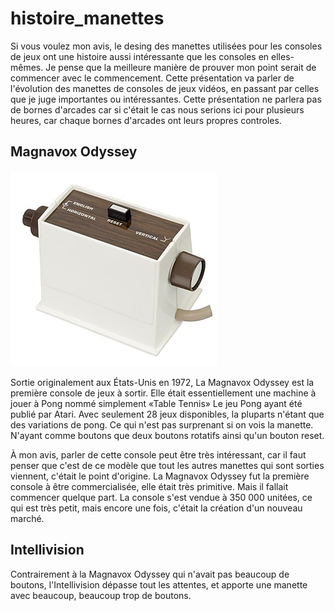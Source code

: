 # histoire_manettes


Si vous voulez mon avis, le desing des manettes utilisées pour les consoles de jeux ont une histoire aussi intéressante que les consoles en elles-mêmes. Je pense que la meilleure manière de prouver mon point serait de commencer avec le commencement. Cette présentation va parler de l'évolution des manettes de consoles de jeux vidéos, en passant par celles que je juge importantes ou intéressantes. Cette présentation ne parlera pas de bornes d'arcades car si c'était le cas nous serions ici pour plusieurs heures, car chaque bornes d'arcades ont leurs propres controles.


## Magnavox Odyssey

![Magnavox_Odyssey_manette](media/MagnavoxOdysseyManette.jpg)

Sortie originalement aux États-Unis en 1972, La Magnavox Odyssey est la première console de jeux à sortir. Elle était essentiellement une machine à jouer à Pong nommé simplement «Table Tennis» Le jeu Pong ayant été publié par Atari. Avec seulement 28 jeux disponibles, la pluparts n'étant que des variations de pong. Ce qui n'est pas surprenant si on vois la manette. N'ayant comme boutons que deux boutons rotatifs ainsi qu'un bouton reset.


À mon avis, parler de cette console peut être très intéressant, car il faut penser que c'est de ce modèle que tout les autres manettes qui sont sorties viennent, c'était le point d'origine. La Magnavox Odyssey fut la première console à être commercialisée, elle était très primitive. Mais il fallait commencer quelque part. La console s'est vendue à 350 000 unitées, ce qui est très petit, mais encore une fois, c'était la création d'un nouveau marché.


## Intellivision

Contrairement à la Magnavox Odyssey qui n'avait pas beaucoup de boutons, l'Intellivision dépasse tout les attentes, et apporte une manette avec beaucoup, beaucoup trop de boutons.
